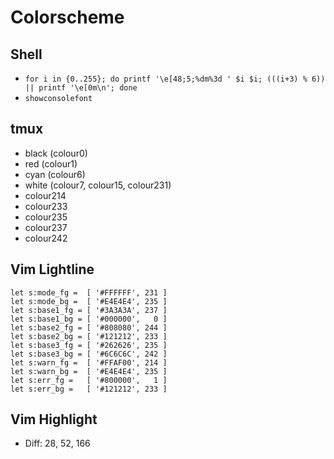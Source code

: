 # Colorscheme

## Shell
- `for i in {0..255}; do printf '\e[48;5;%dm%3d ' $i $i; (((i+3) % 6)) || printf '\e[0m\n'; done`
- `showconsolefont`

## tmux
- black (colour0)
- red (colour1)
- cyan (colour6)
- white (colour7, colour15, colour231)
- colour214
- colour233
- colour235
- colour237
- colour242

## Vim Lightline
```vim
let s:mode_fg =  [ '#FFFFFF', 231 ]
let s:mode_bg =  [ '#E4E4E4', 235 ]
let s:base1_fg = [ '#3A3A3A', 237 ]
let s:base1_bg = [ '#000000',   0 ]
let s:base2_fg = [ '#808080', 244 ]
let s:base2_bg = [ '#121212', 233 ]
let s:base3_fg = [ '#262626', 235 ]
let s:base3_bg = [ '#6C6C6C', 242 ]
let s:warn_fg =  [ '#FFAF00', 214 ]
let s:warn_bg =  [ '#E4E4E4', 235 ]
let s:err_fg =   [ '#800000',   1 ]
let s:err_bg =   [ '#121212', 233 ]
```

## Vim Highlight
- Diff: 28, 52, 166
